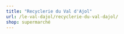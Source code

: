 ```yaml
---
title: "Recyclerie du Val d'Ajol"
url: /le-val-dajol/recyclerie-du-val-dajol/
shop: supermarché
---
```

